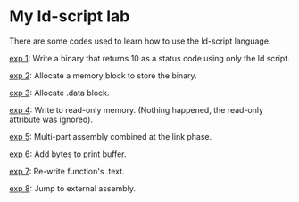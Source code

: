 # My ld-script lab
There are some codes used to learn how to use the ld-script language.

[exp 1](exp1): Write a binary that returns 10 as a status code using only the ld script.

[exp 2](exp2): Allocate a memory block to store the binary.

[exp 3](exp3): Allocate .data block.

[exp 4](exp4): Write to read-only memory. (Nothing happened, the read-only attribute was ignored).

[exp 5](exp5): Multi-part assembly combined at the link phase.

[exp 6](exp6): Add bytes to print buffer.

[exp 7](exp7): Re-write function's .text.

[exp 8](exp8): Jump to external assembly.
